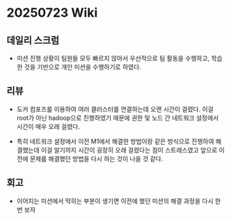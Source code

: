 # 20250723 Wiki

## 데일리 스크럼

- 미션 진행 상황이 팀원들 모두 빠르지 않아서 우선적으로 팀 활동을 수행하고, 학습한 것을 기반으로 개인 미션을 수행하기로 하였다.

## 리뷰

- 도커 컴포즈를 이용하여 여러 클러스터를 연결하는데 오랜 시간이 걸렸다. 이걸 root가 아닌 hadoop으로 진행하였기 때문에 권한 및 노드 간 네트워크 설정에서 시간이 매우 오래 걸렸다.

- 특히 네트워크 설정에서 이전 M1에서 해결한 방법이랑 같은 방식으로 진행하여 해결했는데 이걸 알기까지 시간이 굉장히 오래 걸렸다는 점이 스트레스였고 앞으로 이전에 문제를 해결했던 방법을 다시 하는 것이 나을 것 같다.

## 회고

- 이어지는 미션에서 막히는 부분이 생기면 이전에 했던 미션의 해결 과정을 다시 한번 보자